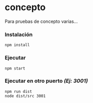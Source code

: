 # concepto

Para pruebas de concepto varias... 


### Instalación

```
npm install
```

### Ejecutar

```
npm start
```

### Ejecutar en otro puerto *(Ej: 3001)*

```
npm run dist
node dist/src 3001
```



